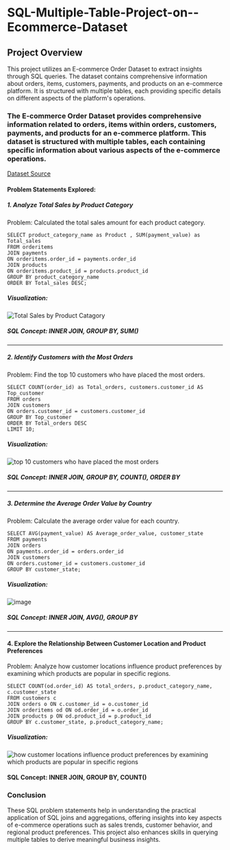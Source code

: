 # SQL-Multiple-Table-Project-on--Ecommerce-Dataset

## Project Overview
This project utilizes an E-commerce Order Dataset to extract insights through SQL queries. The dataset contains comprehensive information about orders, items, customers, payments, and products on an e-commerce platform. It is structured with multiple tables, each providing specific details on different aspects of the platform's operations.

### The E-commerce Order Dataset provides comprehensive information related to orders, items within orders, customers, payments, and products for an e-commerce platform. This dataset is structured with multiple tables, each containing specific information about various aspects of the e-commerce operations.
[Dataset Source](https://www.kaggle.com/datasets/bytadit/ecommerce-order-dataset)

#### Problem Statements Explored:

##### 1. Analyze Total Sales by Product Category

Problem: Calculated the total sales amount for each product category.

```mysql
SELECT product_category_name as Product , SUM(payment_value) as Total_sales
FROM orderitems
JOIN payments 
ON orderitems.order_id = payments.order_id
JOIN products 
ON orderitems.product_id = products.product_id
GROUP BY product_category_name
ORDER BY Total_sales DESC;
```

##### Visualization: 

![Total Sales by Product Catagory](https://github.com/user-attachments/assets/3c505374-283c-4f7d-95a5-220117b62fc2)


##### SQL Concept: INNER JOIN, GROUP BY, SUM()

---

##### 2. Identify Customers with the Most Orders

Problem: Find the top 10 customers who have placed the most orders.

```mysql
SELECT COUNT(order_id) as Total_orders, customers.customer_id AS Top_customer
FROM orders
JOIN customers 
ON orders.customer_id = customers.customer_id
GROUP BY Top_customer
ORDER BY Total_orders DESC
LIMIT 10;
```
##### Visualization: 

![top 10 customers who have placed the most orders](https://github.com/user-attachments/assets/c2d6f829-3492-4c64-a3fa-720d0a13be43)


##### SQL Concept: INNER JOIN, GROUP BY, COUNT(), ORDER BY

---

##### 3. Determine the Average Order Value by Country

Problem: Calculate the average order value for each country.

```mysql
SELECT AVG(payment_value) AS Average_order_value, customer_state
FROM payments
JOIN orders
ON payments.order_id = orders.order_id
JOIN customers
ON orders.customer_id = customers.customer_id
GROUP BY customer_state;
```

##### Visualization: 

![image](https://github.com/user-attachments/assets/5a3a37ee-41a8-45aa-af13-8c67d773653f)


##### SQL Concept: INNER JOIN, AVG(), GROUP BY

---


#### 4. Explore the Relationship Between Customer Location and Product Preferences



Problem: Analyze how customer locations influence product preferences by examining which products are popular in specific regions.

```mysql
SELECT COUNT(od.order_id) AS total_orders, p.product_category_name, c.customer_state
FROM customers c
JOIN orders o ON c.customer_id = o.customer_id
JOIN orderitems od ON od.order_id = o.order_id
JOIN products p ON od.product_id = p.product_id
GROUP BY c.customer_state, p.product_category_name;
```
##### Visualization:

![how customer locations influence product preferences by examining which products are popular in specific regions](https://github.com/user-attachments/assets/76bca5a9-bdf0-440c-962c-7c7bc6b44dc7)


#### SQL Concept: INNER JOIN, GROUP BY, COUNT()

### Conclusion
These SQL problem statements help in understanding the practical application of SQL joins and aggregations, offering insights into key aspects of e-commerce operations such as sales trends, customer behavior, and regional product preferences. This project also enhances skills in querying multiple tables to derive meaningful business insights.
